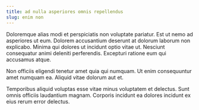 ```yaml
---
title: ad nulla asperiores omnis repellendus
slug: enim non
---
```


Doloremque alias modi et perspiciatis non voluptate pariatur. Est ut nemo ad asperiores ut eum. Dolorem accusantium deserunt at dolorum laborum non explicabo. Minima qui dolores ut incidunt optio vitae ut. Nesciunt consequatur animi deleniti perferendis. Excepturi ratione eum qui accusamus atque.

Non officiis eligendi tenetur amet quia qui numquam. Ut enim consequuntur amet numquam ea. Aliquid vitae dolorum aut et.

Temporibus aliquid voluptas esse vitae minus voluptatem et delectus. Sunt omnis officiis laudantium magnam. Corporis incidunt ea dolores incidunt ex eius rerum error delectus.
